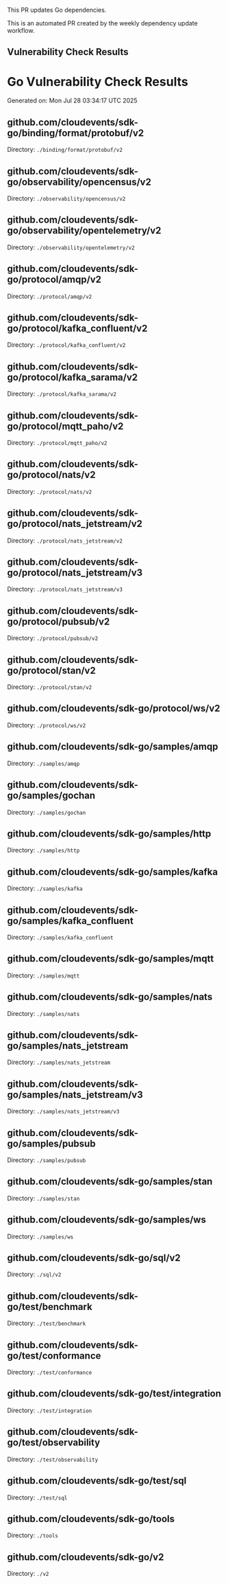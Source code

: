 This PR updates Go dependencies.

This is an automated PR created by the weekly dependency update workflow.

## Vulnerability Check Results

# Go Vulnerability Check Results

Generated on: Mon Jul 28 03:34:17 UTC 2025


## github.com/cloudevents/sdk-go/binding/format/protobuf/v2

Directory: `./binding/format/protobuf/v2`


## github.com/cloudevents/sdk-go/observability/opencensus/v2

Directory: `./observability/opencensus/v2`


## github.com/cloudevents/sdk-go/observability/opentelemetry/v2

Directory: `./observability/opentelemetry/v2`


## github.com/cloudevents/sdk-go/protocol/amqp/v2

Directory: `./protocol/amqp/v2`


## github.com/cloudevents/sdk-go/protocol/kafka_confluent/v2

Directory: `./protocol/kafka_confluent/v2`


## github.com/cloudevents/sdk-go/protocol/kafka_sarama/v2

Directory: `./protocol/kafka_sarama/v2`


## github.com/cloudevents/sdk-go/protocol/mqtt_paho/v2

Directory: `./protocol/mqtt_paho/v2`


## github.com/cloudevents/sdk-go/protocol/nats/v2

Directory: `./protocol/nats/v2`


## github.com/cloudevents/sdk-go/protocol/nats_jetstream/v2

Directory: `./protocol/nats_jetstream/v2`


## github.com/cloudevents/sdk-go/protocol/nats_jetstream/v3

Directory: `./protocol/nats_jetstream/v3`


## github.com/cloudevents/sdk-go/protocol/pubsub/v2

Directory: `./protocol/pubsub/v2`


## github.com/cloudevents/sdk-go/protocol/stan/v2

Directory: `./protocol/stan/v2`


## github.com/cloudevents/sdk-go/protocol/ws/v2

Directory: `./protocol/ws/v2`


## github.com/cloudevents/sdk-go/samples/amqp

Directory: `./samples/amqp`


## github.com/cloudevents/sdk-go/samples/gochan

Directory: `./samples/gochan`


## github.com/cloudevents/sdk-go/samples/http

Directory: `./samples/http`


## github.com/cloudevents/sdk-go/samples/kafka

Directory: `./samples/kafka`


## github.com/cloudevents/sdk-go/samples/kafka_confluent

Directory: `./samples/kafka_confluent`


## github.com/cloudevents/sdk-go/samples/mqtt

Directory: `./samples/mqtt`


## github.com/cloudevents/sdk-go/samples/nats

Directory: `./samples/nats`


## github.com/cloudevents/sdk-go/samples/nats_jetstream

Directory: `./samples/nats_jetstream`


## github.com/cloudevents/sdk-go/samples/nats_jetstream/v3

Directory: `./samples/nats_jetstream/v3`


## github.com/cloudevents/sdk-go/samples/pubsub

Directory: `./samples/pubsub`


## github.com/cloudevents/sdk-go/samples/stan

Directory: `./samples/stan`


## github.com/cloudevents/sdk-go/samples/ws

Directory: `./samples/ws`


## github.com/cloudevents/sdk-go/sql/v2

Directory: `./sql/v2`


## github.com/cloudevents/sdk-go/test/benchmark

Directory: `./test/benchmark`


## github.com/cloudevents/sdk-go/test/conformance

Directory: `./test/conformance`


## github.com/cloudevents/sdk-go/test/integration

Directory: `./test/integration`


## github.com/cloudevents/sdk-go/test/observability

Directory: `./test/observability`


## github.com/cloudevents/sdk-go/test/sql

Directory: `./test/sql`


## github.com/cloudevents/sdk-go/tools

Directory: `./tools`


## github.com/cloudevents/sdk-go/v2

Directory: `./v2`

